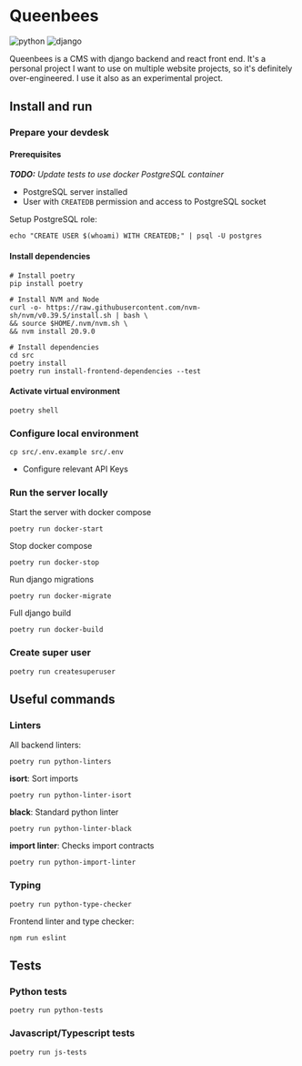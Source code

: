 # Queenbees

![python](https://img.shields.io/static/v1?label=Python&message=3.11&logo=Python&color=3776AB)
![django](https://img.shields.io/static/v1?label=Django&message=5.0&logo=Django&color=092E20)

Queenbees is a CMS with django backend and react front end.
It's a personal project I want to use on multiple website projects, so it's definitely over-engineered.
I use it also as an experimental project.

## Install and run

### Prepare your devdesk

#### Prerequisites

_**TODO:** Update tests to use docker PostgreSQL container_

* PostgreSQL server installed
* User with `CREATEDB` permission and access to PostgreSQL socket

Setup PostgreSQL role:
```shell
echo "CREATE USER $(whoami) WITH CREATEDB;" | psql -U postgres
```

#### Install dependencies
```shell
# Install poetry
pip install poetry

# Install NVM and Node
curl -o- https://raw.githubusercontent.com/nvm-sh/nvm/v0.39.5/install.sh | bash \
&& source $HOME/.nvm/nvm.sh \
&& nvm install 20.9.0

# Install dependencies
cd src
poetry install
poetry run install-frontend-dependencies --test
```

#### Activate virtual environment
```shell
poetry shell
```

### Configure local environment

```shell
cp src/.env.example src/.env
```

* Configure relevant API Keys

### Run the server locally

Start the server with docker compose
```shell
poetry run docker-start
```

Stop docker compose
```shell
poetry run docker-stop
```

Run django migrations
```shell
poetry run docker-migrate
```

Full django build
```shell
poetry run docker-build
```

### Create super user
```shell
poetry run createsuperuser
```

## Useful commands

### Linters

All backend linters:
```shell
poetry run python-linters
```

**isort**: Sort imports
```shell
poetry run python-linter-isort
```

**black**: Standard python linter
```shell
poetry run python-linter-black
```

**import linter**: Checks import contracts
```shell
poetry run python-import-linter
```

### Typing
```shell
poetry run python-type-checker
```

Frontend linter and type checker:
```shell
npm run eslint
```

## Tests

### Python tests
```shell
poetry run python-tests
```

### Javascript/Typescript tests
```shell
poetry run js-tests
```
